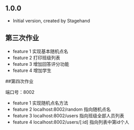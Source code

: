 ## 1.0.0

- Initial version, created by Stagehand

## 第三次作业

- feature 1 实现基本随机点名
- feature 2 打印班级列表
- feature 3 增加回答评分功能
- feature 4 增加学生

##第四次作业

端口号：8002
- feature 1 实现随机点名方法
- feature 2 localhost:8002/random 指向随机点名
- feature 3 localhost:8002/users 指向班级全部人员列表
- feature 4 localhost:8002/users/[:id] 指向列表中第id个人